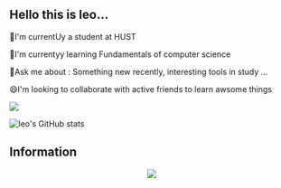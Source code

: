 
<!--
**leo59123/leo59123** is a ✨ _special_ ✨ repository because its `README.md` (this file) appears on your GitHub profile.
-->
## Hello this is leo...

🎒I'm currentUy a student at HUST

💾I'm currentyy learning Fundamentals of computer science

💭Ask me about : Something new recently, interesting tools in study ...

😄I'm looking to collaborate with active friends to learn awsome things

<!--show most use language -->
 <a href=""> <img align="center" src="https://github-readme-stats-sigma-five.vercel.app/api/top-langs/?username=leo59123&theme=react&line_height=40&hide=css"/> </a>
 
![leo's GitHub stats](https://github-readme-stats.vercel.app/api?username=leo59123&theme=radical&show_icons=true)

## Information
<div align="center"> <img src="https://metrics.lecoq.io/leo59123?template=classic&config.timezone=Asia%2FShanghai"> </div>
